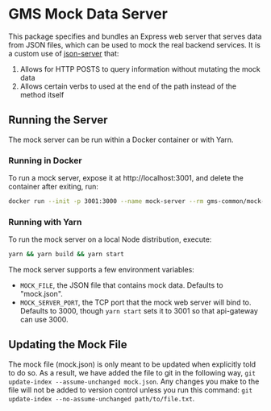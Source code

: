 # GMS Mock Data Server

This package specifies and bundles an Express web server that serves data from JSON files, which can be used to mock the real backend services.  It is a custom use of [json-server](https://github.com/typicode/json-server) that:

1. Allows for HTTP POSTS to query information without mutating the mock data
1. Allows certain verbs to used at the end of the path instead of the method itself

## Running the Server

The mock server can be run within a Docker container or with Yarn.

### Running in Docker

To run a mock server, expose it at http://localhost:3001, and delete the container after exiting, run:

```sh
docker run --init -p 3001:3000 --name mock-server --rm gms-common/mock-data-server:develop
```

### Running with Yarn

To run the mock server on a local Node distribution, execute:

```sh
yarn && yarn build && yarn start
```

The mock server supports a few environment variables:

* `MOCK_FILE`, the JSON file that contains mock data. Defaults to "mock.json".
* `MOCK_SERVER_PORT`, the TCP port that the mock web server will bind to. Defaults to 3000, though `yarn start` sets it to 3001 so that api-gateway can use 3000.

## Updating the Mock File
The mock file (mock.json) is only meant to be updated when explicitly told to do so. As a result, we have added the file to git
in the following way, `git update-index --assume-unchanged mock.json`. Any changes you make to the file will not be added to version control unless you run this command: `git update-index --no-assume-unchanged path/to/file.txt`.
